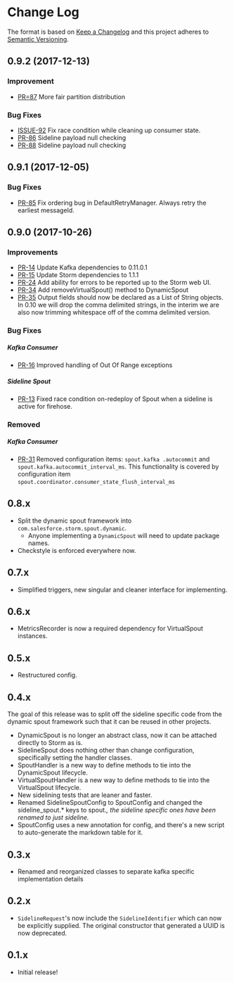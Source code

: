 # Change Log
The format is based on [Keep a Changelog](http://keepachangelog.com/)
and this project adheres to [Semantic Versioning](http://semver.org/).

## 0.9.2 (2017-12-13)

### Improvement
- [PR=87](https://github.com/salesforce/storm-dynamic-spout/pull/87) More fair partition distribution 

### Bug Fixes
- [ISSUE-92](https://github.com/salesforce/storm-dynamic-spout/issues/92) Fix race condition while cleaning up consumer state.
- [PR-86](https://github.com/salesforce/storm-dynamic-spout/pull/86) Sideline payload null checking
- [PR-88](https://github.com/salesforce/storm-dynamic-spout/pull/88) Sideline payload null checking

## 0.9.1 (2017-12-05)
### Bug Fixes
- [PR-85](https://github.com/salesforce/storm-dynamic-spout/pull/85) Fix ordering bug in DefaultRetryManager. Always retry the earliest messageId.

## 0.9.0 (2017-10-26)
### Improvements
- [PR-14](https://github.com/salesforce/storm-dynamic-spout/pull/14) Update Kafka dependencies to 0.11.0.1
- [PR-15](https://github.com/salesforce/storm-dynamic-spout/pull/15) Update Storm dependencies to 1.1.1
- [PR-24](https://github.com/salesforce/storm-dynamic-spout/pull/24) Add ability for errors to be reported up to the Storm web UI.
- [PR-34](https://github.com/salesforce/storm-dynamic-spout/pull/34) Add removeVirtualSpout() method to DynamicSpout
- [PR-35](https://github.com/salesforce/storm-dynamic-spout/pull/35/files) Output fields should now be declared as a List of String objects. In 0.10 we will drop the comma delimited strings, in the interim we are also now trimming whitespace off of the comma delimited version. 

### Bug Fixes
##### Kafka Consumer
- [PR-16](https://github.com/salesforce/storm-dynamic-spout/pull/16) Improved handling of Out Of Range exceptions
##### Sideline Spout
- [PR-13](https://github.com/salesforce/storm-dynamic-spout/pull/13) Fixed race condition on-redeploy of Spout when a 
sideline is active for firehose.

### Removed
##### Kafka Consumer
- [PR-31](https://github.com/salesforce/storm-dynamic-spout/pull/31) Removed configuration items: `spout.kafka
.autocommit` and `spout.kafka.autocommit_interval_ms`.  This functionality is covered by configuration item `spout.coordinator.consumer_state_flush_interval_ms`

## 0.8.x
- Split the dynamic spout framework into `com.salesforce.storm.spout.dynamic`.
  - Anyone implementing a `DynamicSpout` will need to update package names.
- Checkstyle is enforced everywhere now.

## 0.7.x
- Simplified triggers, new singular and cleaner interface for implementing.

## 0.6.x
- MetricsRecorder is now a required dependency for VirtualSpout instances.

## 0.5.x
- Restructured config.

## 0.4.x
The goal of this release was to split off the sideline specific code from the dynamic spout framework such that it can be reused in other projects. 
- DynamicSpout is no longer an abstract class, now it can be attached directly to Storm as is.
- SidelineSpout does nothing other than change configuration, specifically setting the handler classes.
- SpoutHandler is a new way to define methods to tie into the DynamicSpout lifecycle.
- VirtualSpoutHandler is a new way to define methods to tie into the VirtualSpout lifecycle.
- New sidelining tests that are leaner and faster.
- Renamed SidelineSpoutConfig to SpoutConfig and changed the sideline_spout.* keys to spout.*, the sideline specific ones have been renamed to just sideline.*
- SpoutConfig uses a new annotation for config, and there's a new script to auto-generate the markdown table for it.

## 0.3.x
- Renamed and reorganized classes to separate kafka specific implementation details

## 0.2.x
- `SidelineRequest`'s now include the `SidelineIdentifier` which can now be explicitly supplied.  The original constructor that generated a UUID is now deprecated. 

## 0.1.x
- Initial release!
